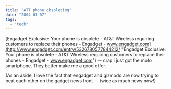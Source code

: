 ```yaml
---
title: "ATT phone obsoleting"
date: "2004-03-07"
tags: 
  - "tech"
---
```


[Engadget Exclusive: Your phone is obsolete - AT&T Wireless requiring customers to replace their phones - Engadget - www.engadget.com](http://www.engadget.com/entry/5326780577844212/ "Engadget Exclusive: Your phone is obsolete - AT&T Wireless requiring customers to replace their phones - Engadget - www.engadget.com") -- crap i just got the moto smartphone. They better make me a good offer.

(As an aside, I love the fact that engadget and gizmodo are now trying to beat each other on the gadget news front -- twice as much news now!)
